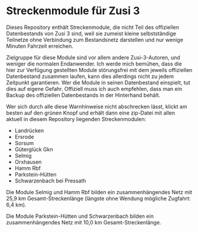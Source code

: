 ﻿# Streckenmodule für Zusi 3

Dieses Repository enthält Streckenmodule, die nicht Teil des offiziellen Datenbestands von Zusi 3 sind, weil sie zumeist kleine selbstständige Teilnetze ohne Verbindung zum Bestandsnetz darstellen und nur wenige Minuten Fahrzeit erreichen.

Zielgruppe für diese Module sind vor allem andere Zusi-3-Autoren, und weniger die normalen Endanwender.
Ich werde mich bemühen, dass die hier zur Verfügung gestellten Module störungsfrei mit dem jeweils offiziellen Datenbestand zusammen laufen, kann dies allerdings nicht zu jedem Zeitpunkt garantieren. Wer die Module in seinen Datenbestand einspielt, tut dies auf eigene Gefahr. Offiziell muss ich auch empfehlen, dass man ein Backup des offiziellen Datenbestands in der Hinterhand behält.

Wer sich durch alle diese Warnhinweise nicht abschrecken lässt, klickt am besten auf den grünen Knopf und erhält dann eine zip-Datei mit allen aktuell in diesem Repository liegenden Streckenmodulen:

* Landrücken
* Ersrode
* Sorsum
* Güterglück Gkn
* Selmig
* Orxhausen
* Hamm Rbf
* Parkstein-Hütten
* Schwarzenbach bei Pressath

Die Module Selmig und Hamm Rbf bilden ein zusammenhängendes Netz mit 25,9 km Gesamt-Streckenlänge (längste ohne Wendung mögliche Zugfahrt: 6,4 km).

Die Module Parkstein-Hütten und Schwarzenbach bilden ein zusammenhängendes Netz mit 10,0 km Gesamt-Streckenlänge.